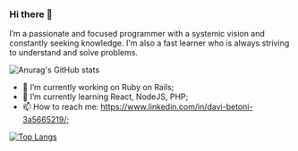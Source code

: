 ### Hi there 👋
I’m a passionate and focused programmer with a systemic vision and constantly seeking knowledge. I'm also a fast learner who is always striving to understand and solve problems.

![Anurag's GitHub stats](https://github-readme-stats.vercel.app/api?username=davibetoni&count_private=true&show_icons=true&theme=radical)

- 🔭 I’m currently working on Ruby on Rails;
- 🌱 I’m currently learning React, NodeJS, PHP;
- 📫 How to reach me: https://www.linkedin.com/in/davi-betoni-3a5665219/;

[![Top Langs](https://github-readme-stats.vercel.app/api/top-langs/?username=davibetoni&layout=compact)](https://github.com/anuraghazra/github-readme-stats)

